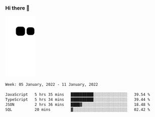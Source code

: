 ### Hi there 👋
![Alt text](https://raw.githubusercontent.com/romain22222/romain22222/output/github-contribution-grid-snake.svg)

<!--START_SECTION:waka-->
```text
Week: 05 January, 2022 - 11 January, 2022

JavaScript   5 hrs 35 mins   ██████████░░░░░░░░░░░░░░░   39.54 % 
TypeScript   5 hrs 34 mins   ██████████░░░░░░░░░░░░░░░   39.44 % 
JSON         2 hrs 36 mins   ████▓░░░░░░░░░░░░░░░░░░░░   18.48 % 
SQL          20 mins         ▓░░░░░░░░░░░░░░░░░░░░░░░░   02.42 % 
```
<!--END_SECTION:waka-->
<!--
**romain22222/romain22222** is a ✨ _special_ ✨ repository because its `README.md` (this file) appears on your GitHub profile.

Here are some ideas to get you started:

- 🔭 I’m currently working on ...
- 🌱 I’m currently learning ...
- 👯 I’m looking to collaborate on ...
- 🤔 I’m looking for help with ...
- 💬 Ask me about ...
- 📫 How to reach me: ...
- 😄 Pronouns: ...
- ⚡ Fun fact: ...
-->
